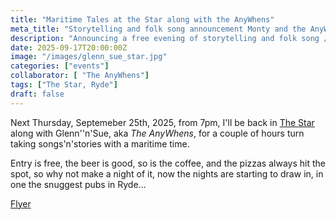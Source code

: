 ```yaml
---
title: "Maritime Tales at the Star along with the AnyWhens"
meta_title: "Storytelling and folk song announcement Monty and the AnyWhens, Star Coffee and ALe House, Ryde"
description: "Announcing a free evening of storytelling and folk song / blues with a maritime theme at the Star Ale and Coffe House, Ryde, Isle of Wight, on Thursday September 25thm 2025, from 7pm till 9pm."
date: 2025-09-17T20:00:00Z
image: "/images/glenn_sue_star.jpg"
categories: ["events"]
collaborator: [ "The AnyWhens"]
tags: ["The Star, Ryde"]
draft: false
---
```

Next Thursday, Septemeber 25th, 2025, from 7pm, I'll be back in [The Star](https://ryde.cafe/) along with Glenn''n'Sue, aka *The AnyWhens*, for a couple of hours turn taking songs'n'stories with a maritime time.

Entry is free, the beer is good, so is the coffee, and the pizzas always hit the spot, so why not make a night of it, now the nights are starting to draw in, in one the snuggest pubs in Ryde...

[Flyer](images/flyers_gallery/2025_09_25_monty_anywhens_star.jpg)